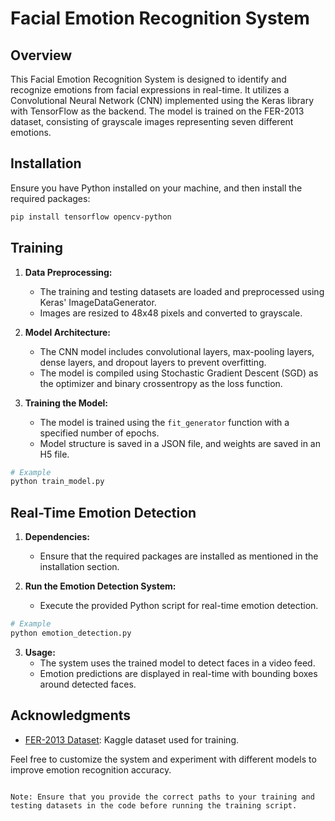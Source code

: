 
# Facial Emotion Recognition System

## Overview

This Facial Emotion Recognition System is designed to identify and recognize emotions from facial expressions in real-time. It utilizes a Convolutional Neural Network (CNN) implemented using the Keras library with TensorFlow as the backend. The model is trained on the FER-2013 dataset, consisting of grayscale images representing seven different emotions.

## Installation

Ensure you have Python installed on your machine, and then install the required packages:

```bash
pip install tensorflow opencv-python
```

## Training

1. **Data Preprocessing:**
   - The training and testing datasets are loaded and preprocessed using Keras' ImageDataGenerator.
   - Images are resized to 48x48 pixels and converted to grayscale.

2. **Model Architecture:**
   - The CNN model includes convolutional layers, max-pooling layers, dense layers, and dropout layers to prevent overfitting.
   - The model is compiled using Stochastic Gradient Descent (SGD) as the optimizer and binary crossentropy as the loss function.

3. **Training the Model:**
   - The model is trained using the `fit_generator` function with a specified number of epochs.
   - Model structure is saved in a JSON file, and weights are saved in an H5 file.

```python
# Example
python train_model.py
```

## Real-Time Emotion Detection

1. **Dependencies:**
   - Ensure that the required packages are installed as mentioned in the installation section.

2. **Run the Emotion Detection System:**
   - Execute the provided Python script for real-time emotion detection.

```python
# Example
python emotion_detection.py
```

3. **Usage:**
   - The system uses the trained model to detect faces in a video feed.
   - Emotion predictions are displayed in real-time with bounding boxes around detected faces.

## Acknowledgments

- [FER-2013 Dataset](https://www.kaggle.com/c/challenges-in-representation-learning-facial-expression-recognition-challenge/data): Kaggle dataset used for training.

Feel free to customize the system and experiment with different models to improve emotion recognition accuracy.
```

Note: Ensure that you provide the correct paths to your training and testing datasets in the code before running the training script.
